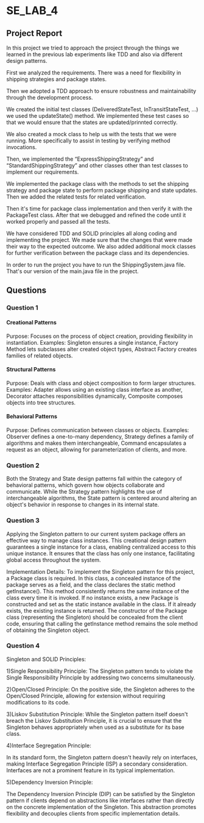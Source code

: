 # SE_LAB_4
<h2>Project Report</h2>
<p>
In this project we tried to approach the project through the things we learned in the previous lab experiments like TDD and also via different design patterns.
</p>
<p>
First we analyzed the requirements. There was a need for flexibility in shipping strategies and package states.
</p>
<p>
Then we adopted a TDD approach to ensure robustness and maintainability through the development process.
</p>
<p>
We created the initial test classes (DeliveredStateTest, InTransitStateTest, …) we used the updateState() method. We implemented these test cases so that we would ensure that the states are updated/prinnted correctly.
</p>
<p>
We also created a mock class to help us with the tests that we were running. More specifically to assist in testing by verifying method invocations.
</p>
<p>
Then, we implemented the “ExpressShippingStrategy” and “StandardShippingStrategy” and other classes other than test classes to implement our requirements.
</p>
<p>
We implemented the package class with the methods to set the shipping strategy and package state to perform package shipping and state updates. Then we added the related tests for related verification.
</p>
<p>
Then it's time for package class implementation and then verify it with the PackageTest class. After that we debugged and refined the code until it worked properly and passed all the tests.
</p>
<p>
We have considered TDD and SOLID principles all along coding and implementing the project. We made sure that the changes that were made their way to the expected outcome.
We also added additional mock classes for further verification between the package class and its dependencies.
</p>
<p>In order to run the project you have to run the ShippingSystem.java file. That's our version of the main.java file in the project.</p>

<h2>Questions</h2>
<h3>Question 1</h3>

<h4>Creational Patterns</h4>
<p>
Purpose: Focuses on the process of object creation, providing flexibility in instantiation.
Examples: Singleton ensures a single instance, Factory Method lets subclasses alter created object types, Abstract Factory creates families of related objects.
</p>
<h4>Structural Patterns</h4>
<p>
Purpose: Deals with class and object composition to form larger structures.
Examples: Adapter allows using an existing class interface as another, Decorator attaches responsibilities dynamically, Composite composes objects into tree structures.
</p>
<h4>Behavioral Patterns</h4>
<p>
Purpose: Defines communication between classes or objects.
Examples: Observer defines a one-to-many dependency, Strategy defines a family of algorithms and makes them interchangeable, Command encapsulates a request as an object, allowing for parameterization of clients, and more.


<h3>Question 2</h3>
<p>Both the Strategy and State design patterns fall within the category of behavioral patterns, which govern how objects collaborate and communicate. While the Strategy pattern highlights the use of interchangeable algorithms, the State pattern is centered around altering an object's behavior in response to changes in its internal state.</p>

<h3>Question 3</h3>
<p>Applying the Singleton pattern to our current system package offers an effective way to manage class instances. This creational design pattern guarantees a single instance for a class, enabling centralized access to this unique instance. It ensures that the class has only one instance, facilitating global access throughout the system.</p>

<p>Implementation Details: To implement the Singleton pattern for this project, a Package class is required. In this class, a concealed instance of the package serves as a field, and the class declares the static method getInstance(). This method consistently returns the same instance of the class every time it is invoked. If no instance exists, a new Package is constructed and set as the static instance available in the class. If it already exists, the existing instance is returned. The constructor of the Package class (representing the Singleton) should be concealed from the client code, ensuring that calling the getInstance method remains the sole method of obtaining the Singleton object.</p>

<h3>Question 4</h3>
<p>Singleton and SOLID Principles:</p>

<p>1)Single Responsibility Principle:
The Singleton pattern tends to violate the Single Responsibility Principle by addressing two concerns simultaneously.</p>

<p>2)Open/Closed Principle:
On the positive side, the Singleton adheres to the Open/Closed Principle, allowing for extension without requiring modifications to its code.</p>

<p>3)Liskov Substitution Principle:
While the Singleton pattern itself doesn't breach the Liskov Substitution Principle, it is crucial to ensure that the Singleton behaves appropriately when used as a substitute for its base class.
</p>

<p>4)Interface Segregation Principle:
<p>In its standard form, the Singleton pattern doesn't heavily rely on interfaces, making Interface Segregation Principle (ISP) a secondary consideration. Interfaces are not a prominent feature in its typical implementation.</p>

<p>5)Dependency Inversion Principle:</p>
<p>The Dependency Inversion Principle (DIP) can be satisfied by the Singleton pattern if clients depend on abstractions like interfaces rather than directly on the concrete implementation of the Singleton. This abstraction promotes flexibility and decouples clients from specific implementation details.</p>

